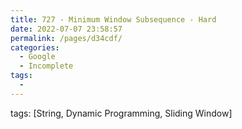```yaml
---
title: 727 - Minimum Window Subsequence - Hard
date: 2022-07-07 23:58:57
permalink: /pages/d34cdf/
categories:
  - Google
  - Incomplete
tags:
  - 
---
```

tags: [String, Dynamic Programming, Sliding Window]